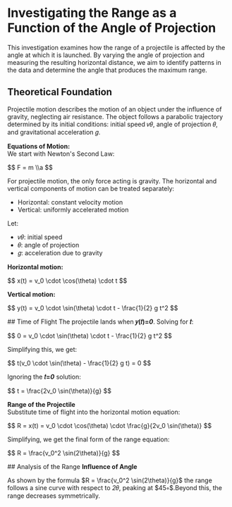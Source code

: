 # Investigating the Range as a Function of the Angle of Projection
This investigation examines how the range of a projectile is affected by the angle at which it is launched. By varying the angle of projection and measuring the resulting horizontal distance, we aim to identify patterns in the data and determine the angle that produces the maximum range.

## Theoretical Foundation
Projectile motion describes the motion of an object under the influence of gravity, neglecting air resistance. The object follows a parabolic trajectory determined by its initial conditions: initial speed 𝑣𝜃, angle of projection 𝜃, and gravitational acceleration 𝑔.

<b>Equations of Motion:</b><br />
We start with Newton's Second Law:
<p>$$ F = m \\a $$</p>
For projectile motion, the only force acting is gravity. The horizontal and vertical components of motion can be treated separately:<br />
<ul><li>Horizontal: constant velocity motion</li>
<li>Vertical: uniformly accelerated motion</li></ul>
Let:<br />
<ul><li>𝑣𝜃: initial speed</li>
<li>𝜃: angle of projection</li>
<li>𝑔: acceleration due to gravity</li></ul>
<b>Horizontal motion:</b><br />
<p>$$ x(t) = v_0 \cdot \cos(\theta) \cdot t $$</p>
<b>Vertical motion:</b><br />
<p>$$ y(t) = v_0 \cdot \sin(\theta) \cdot t - \frac{1}{2} g t^2 $$</p>
## Time of Flight
The projectile lands when <b>𝑦(𝑡)=<i>0</i></b>. Solving for <b>𝑡</b>:<br />
<p>$$ 0 = v_0 \cdot \sin(\theta) \cdot t - \frac{1}{2} g t^2 $$</p>
Simplifying this, we get:<br />
<p>$$ t(v_0 \cdot \sin(\theta) - \frac{1}{2} g t) = 0 $$</p>
Ignoring the <b>𝑡=<i>0</i></b> solution:<br />
<p>$$ t = \frac{2v_0 \sin(\theta)}{g} $$</p>
<b>Range of the Projectile</b><br />
Substitute time of flight into the horizontal motion equation:<br />
<p>$$ R = x(t) = v_0 \cdot \cos(\theta) \cdot \frac{g}{2v_0 \sin(\theta)} $$</p>
Simplifying, we get the final form of the range equation:<br />
<p>$$ R = \frac{v_0^2 \sin(2\theta)}{g} $$</p>
## Analysis of the Range
<b>Influence of Angle</b><br />
<p>As shown by the formula <span class="arithmatex">$R = \frac{v_0^2 \sin(2\theta)}{g}$</span> the range follows a sine curve with respect to <i>2</i>𝜃, peaking at <span class="arithmatex">$45∘$</span>.Beyond this, the range decreases symmetrically.</p>
